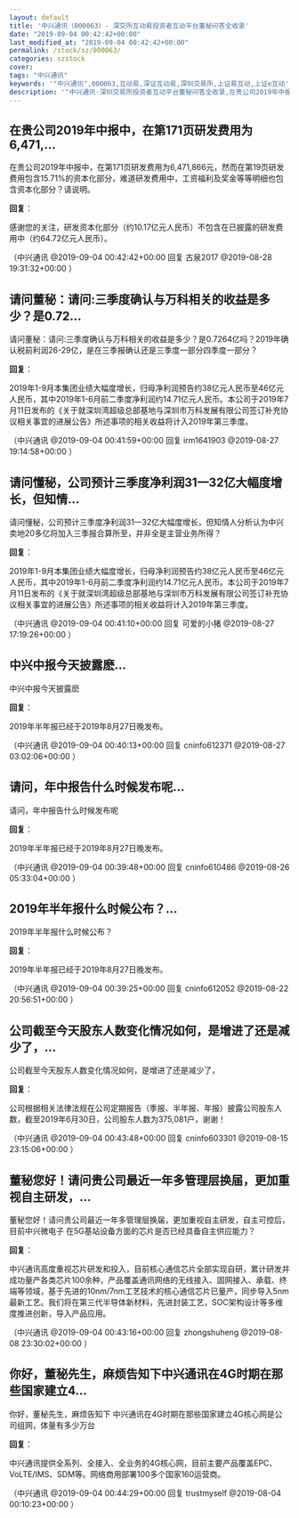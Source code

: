 ```yaml
---
layout: default
title: '中兴通讯（000063）- 深交所互动易投资者互动平台董秘问答全收录'
date: "2019-09-04 00:42:42+00:00"
last_modified_at: "2019-09-04 00:42:42+00:00"
permalink: /stock/sz/000063/
categories: szstock
cover: 
tags: "中兴通讯"
keywords: '"中兴通讯",000063,互动易,深证互动易,深圳交易所,上证易互动,上证e互动'
description: '"中兴通讯-深圳交易所投资者互动平台董秘问答全收录,在贵公司2019年中报中，在第171页研发费用为6,471,866元，然而在第19页研发费用包含15.71%的资本化部分，难道研发费用中，工资福利及奖金等等明细也包含资本化部分？请说明。"'
---
```


## 在贵公司2019年中报中，在第171页研发费用为6,471,...

在贵公司2019年中报中，在第171页研发费用为6,471,866元，然而在第19页研发费用包含15.71%的资本化部分，难道研发费用中，工资福利及奖金等等明细也包含资本化部分？请说明。

**回复**：

感谢您的关注，研发资本化部分（约10.17亿元人民币）不包含在已披露的研发费用中（约64.72亿元人民币）。 

（中兴通讯  @2019-09-04 00:42:42+00:00 回复 古泉2017  @2019-08-28 19:31:32+00:00 ）

## 请问董秘：请问:三季度确认与万科相关的收益是多少？是0.72...

请问董秘：请问:三季度确认与万科相关的收益是多少？是0.7264亿吗？2019年确认税前利润26-29亿，是在三季报确认还是三季度一部分四季度一部分？

**回复**：

2019年1-9月本集团业绩大幅度增长，归母净利润预告约38亿元人民币至46亿元人民币，其中2019年1-6月前二季度净利润约14.71亿元人民币。本公司于2019年7月11日发布的《关于就深圳湾超级总部基地与深圳市万科发展有限公司签订补充协议相关事宜的进展公告》所述事项的相关收益将计入2019年第三季度。 

（中兴通讯  @2019-09-04 00:41:59+00:00 回复 irm1641903  @2019-08-27 19:14:58+00:00 ）

## 请问懂秘，公司预计三季度净利润31一32亿大幅度增长，但知情...

请问懂秘，公司预计三季度净利润31一32亿大幅度增长，但知情人分析认为中兴卖地20多亿将加入三季报合算所至，并非全是主营业务所得？

**回复**：

2019年1-9月本集团业绩大幅度增长，归母净利润预告约38亿元人民币至46亿元人民币，其中2019年1-6月前二季度净利润约14.71亿元人民币。本公司于2019年7月11日发布的《关于就深圳湾超级总部基地与深圳市万科发展有限公司签订补充协议相关事宜的进展公告》所述事项的相关收益将计入2019年第三季度。 

（中兴通讯  @2019-09-04 00:41:10+00:00 回复 可爱的小猪  @2019-08-27 17:19:26+00:00 ）

## 中兴中报今天披露麽...

中兴中报今天披露麽

**回复**：

2019年半年报已经于2019年8月27日晚发布。 

（中兴通讯  @2019-09-04 00:40:13+00:00 回复 cninfo612371  @2019-08-27 03:02:06+00:00 ）

## 请问，年中报告什么时候发布呢...

请问，年中报告什么时候发布呢

**回复**：

2019年半年报已经于2019年8月27日晚发布。 

（中兴通讯  @2019-09-04 00:39:48+00:00 回复 cninfo610486  @2019-08-26 05:33:04+00:00 ）

## 2019年半年报什么时候公布？...

2019年半年报什么时候公布？

**回复**：

2019年半年报已经于2019年8月27日晚发布。 

（中兴通讯  @2019-09-04 00:39:25+00:00 回复 cninfo612052  @2019-08-22 20:56:51+00:00 ）

## 公司截至今天股东人数变化情况如何，是增进了还是减少了，...

公司截至今天股东人数变化情况如何，是增进了还是减少了，

**回复**：

公司根据相关法律法规在公司定期报告（季报、半年报、年报）披露公司股东人数，截至2019年6月30日，公司股东人数为375,081户，谢谢！ 

（中兴通讯  @2019-09-04 00:43:48+00:00 回复 cninfo603301  @2019-08-15 23:15:06+00:00 ）

## 董秘您好！请问贵公司最近一年多管理层换届，更加重视自主研发，...

董秘您好！请问贵公司最近一年多管理层换届，更加重视自主研发，自主可控后，目前中兴微电子 在5G基站设备方面的芯片是否已经具备自主供应能力？

**回复**：

中兴通讯高度重视芯片研发和投入，目前核心通信芯片全部实现自研，累计研发并成功量产各类芯片100余种，产品覆盖通讯网络的无线接入、固网接入、承载、终端等领域，基于先进的10nm/7nm工艺技术的核心通信芯片已量产，同步导入5nm最新工艺。我们将在第三代半导体新材料，先进封装工艺，SOC架构设计等多维度推进创新，导入产品应用。 

（中兴通讯  @2019-09-04 00:43:16+00:00 回复 zhongshuheng  @2019-08-08 23:30:02+00:00 ）

## 你好，董秘先生，麻烦告知下中兴通讯在4G时期在那些国家建立4...

你好，董秘先生，麻烦告知下 中兴通讯在4G时期在那些国家建立4G核心网是公司组网，体量有多少万台

**回复**：

中兴通讯提供全系列、全接入、全业务的4G核心网，目前主要产品覆盖EPC、VoLTE/IMS、SDM等。网络商用部署100多个国家160运营商。 

（中兴通讯  @2019-09-04 00:44:29+00:00 回复 trustmyself  @2019-08-04 00:10:23+00:00 ）


